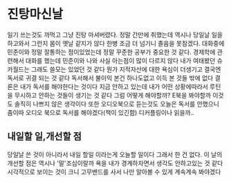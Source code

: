 # 진탕마신날

일기 쓰는것도 까먹고 그냥 진탕 마셔버렸다. 정말 간만에 취했는데 역시나 당일날 일을 하고와서 그런지 몸이 옛날 같지가 않다 한병 조금 더 넘기니 졸음을 못참겠다. 
대화중에 민준이와 정말 잘통하는 점이있었는데 정말 꾸준한 공부가 중요한 것 같다. 경제학에 관련해서 대화를 했는데 민준이와 나와 사실 아는점이 많이 다르지 않다 내가 여태봤던 슈카월드는 그래도
쓸모는 있었던 것 같다 뭔가 지적자산에 대한 욕심이 더생기고 결국엔 독서로 귀결 되는 것 같다 독서해서 불이익 본건 하나도없고 이득 본 것들 밖에 없다 결론은 내가 독서를 해야한다는 것이다 지금
안하고 있는데 내가 어떤 상황에따라서 루틴을 무시하고 안하는 것들이 생기는 것 같다 그럼 어떻게 해야할까? E북을 봐야할까 이것도 솔직히 나쁘지 않은 생각이다 또한 오디오북으로 듣는것도 오늘은
독서를 안했으니 좀이따 오디오 북으로 독서를 해야겠다(책이 있긴함) 디커플링이나 읽을까..

## 내일할 일,개선할 점

당일날 쓴 것이 아니라서 내일 할일 이라는게 오늘할 일이다 그래서 한 건 없다. 이 날의 개선할 점은 역시나 '말'조심이랄까 욕을 내가 경계하자면서 생각도 안하고있는 것 같다 시각적으로 보이는 것이
크니 고무밴드를 사서 나만 알아볼 수 있게 계속계속 봐야겠다
